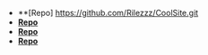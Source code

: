 * **[Repo] https://github.com/Rilezzz/CoolSite.git
* **[Repo](https://github.com/Rilezzz/<ASSIGNMENT_REPO>)**
* **[Repo](https://github.com/Rilezzz/<ASSIGNMENT_REPO>)**
* **[Repo](https://github.com/Rilezzz/<ASSIGNMENT_REPO>)**
